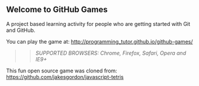 ## Welcome to GitHub Games

A project based learning activity for people who are getting started with Git and GitHub.

You can play the game at: http://programming_tutor.github.io/github-games/

>> _*SUPPORTED BROWSERS*: Chrome, Firefox, Safari, Opera and IE9+_

This fun open source game was cloned from: https://github.com/jakesgordon/javascript-tetris
